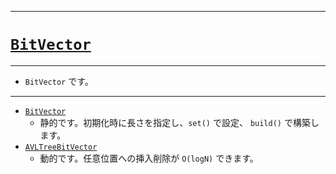 _____

# [`BitVector`](https://github.com/titanium-22/Library_py/blob/main/DataStructures/BitVector)
<!-- code=https://github.com/titanium-22/Library_py/blob/main/DataStructures\BitVector\BitVector.py -->

_____

- `BitVector` です。

_____

- [`BitVector`](./BitVector_.md)
  - 静的です。初期化時に長さを指定し、`set()` で設定、 `build()` で構築します。
- [`AVLTreeBitVector`](./AVLTwreeBitVector.md)
  - 動的です。任意位置への挿入削除が `O(logN)` できます。

